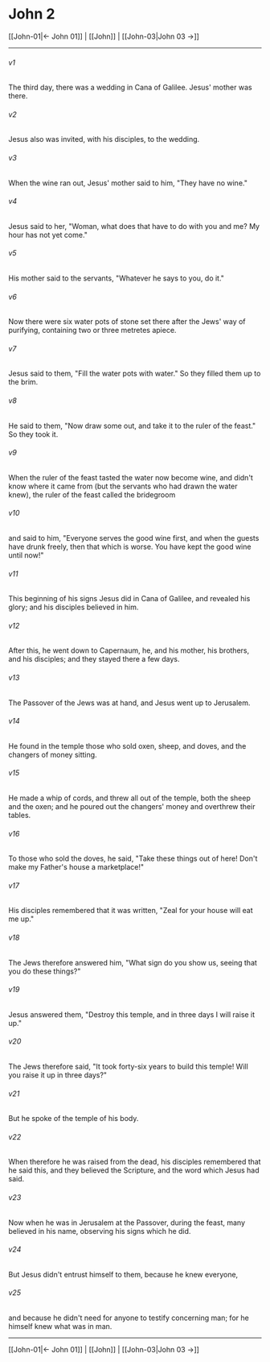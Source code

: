 # John 2

[[John-01|← John 01]] | [[John]] | [[John-03|John 03 →]]
***



###### v1 
The third day, there was a wedding in Cana of Galilee. Jesus' mother was there. 

###### v2 
Jesus also was invited, with his disciples, to the wedding. 

###### v3 
When the wine ran out, Jesus' mother said to him, "They have no wine." 

###### v4 
Jesus said to her, "Woman, what does that have to do with you and me? My hour has not yet come." 

###### v5 
His mother said to the servants, "Whatever he says to you, do it." 

###### v6 
Now there were six water pots of stone set there after the Jews' way of purifying, containing two or three metretes apiece. 

###### v7 
Jesus said to them, "Fill the water pots with water." So they filled them up to the brim. 

###### v8 
He said to them, "Now draw some out, and take it to the ruler of the feast." So they took it. 

###### v9 
When the ruler of the feast tasted the water now become wine, and didn't know where it came from (but the servants who had drawn the water knew), the ruler of the feast called the bridegroom 

###### v10 
and said to him, "Everyone serves the good wine first, and when the guests have drunk freely, then that which is worse. You have kept the good wine until now!" 

###### v11 
This beginning of his signs Jesus did in Cana of Galilee, and revealed his glory; and his disciples believed in him. 

###### v12 
After this, he went down to Capernaum, he, and his mother, his brothers, and his disciples; and they stayed there a few days. 

###### v13 
The Passover of the Jews was at hand, and Jesus went up to Jerusalem. 

###### v14 
He found in the temple those who sold oxen, sheep, and doves, and the changers of money sitting. 

###### v15 
He made a whip of cords, and threw all out of the temple, both the sheep and the oxen; and he poured out the changers' money and overthrew their tables. 

###### v16 
To those who sold the doves, he said, "Take these things out of here! Don't make my Father's house a marketplace!" 

###### v17 
His disciples remembered that it was written, "Zeal for your house will eat me up." 

###### v18 
The Jews therefore answered him, "What sign do you show us, seeing that you do these things?" 

###### v19 
Jesus answered them, "Destroy this temple, and in three days I will raise it up." 

###### v20 
The Jews therefore said, "It took forty-six years to build this temple! Will you raise it up in three days?" 

###### v21 
But he spoke of the temple of his body. 

###### v22 
When therefore he was raised from the dead, his disciples remembered that he said this, and they believed the Scripture, and the word which Jesus had said. 

###### v23 
Now when he was in Jerusalem at the Passover, during the feast, many believed in his name, observing his signs which he did. 

###### v24 
But Jesus didn't entrust himself to them, because he knew everyone, 

###### v25 
and because he didn't need for anyone to testify concerning man; for he himself knew what was in man.

***
[[John-01|← John 01]] | [[John]] | [[John-03|John 03 →]]
